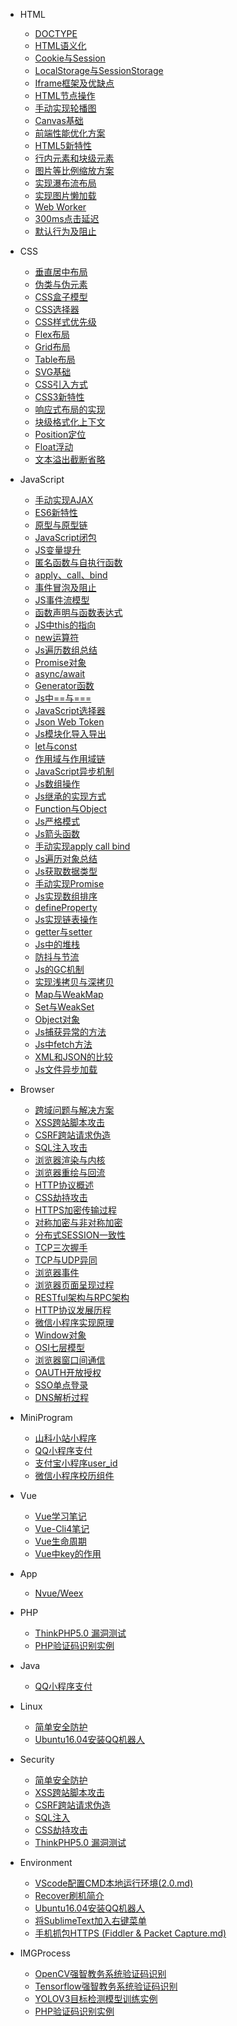 * HTML
    * [DOCTYPE](HTML/DOCTYPE.md)
    * [HTML语义化](HTML/HTML语义化.md)
    * [Cookie与Session](HTML/Cookie与Session.md)
    * [LocalStorage与SessionStorage](HTML/LocalStorage与SessionStorage.md)
    * [Iframe框架及优缺点](HTML/Iframe框架及优缺点.md)
    * [HTML节点操作](HTML/HTML节点操作.md)
    * [手动实现轮播图](HTML/手动实现轮播图功能.md)
    * [Canvas基础](HTML/Canvas基础.md)
    * [前端性能优化方案](HTML/前端性能优化方案.md)
    * [HTML5新特性](HTML/HTML5新特性.md)
    * [行内元素和块级元素](HTML/行内元素和块级元素.md)
    * [图片等比例缩放方案](HTML/图片等比例缩放方案.md)
    * [实现瀑布流布局](HTML/实现瀑布流布局.md)
    * [实现图片懒加载](HTML/实现图片懒加载.md)
    * [Web Worker](HTML/Web%20Worker.md)
    * [300ms点击延迟](HTML/300ms点击延迟.md)
    * [默认行为及阻止](HTML/默认行为及阻止.md)

* CSS
    * [垂直居中布局](CSS/布局垂直居中.md)
    * [伪类与伪元素](CSS/伪类与伪元素.md)
    * [CSS盒子模型](CSS/CSS盒子模型.md)
    * [CSS选择器](CSS/CSS选择器.md)
    * [CSS样式优先级](CSS/CSS样式优先级.md)
    * [Flex布局](CSS/Flex布局.md)
    * [Grid布局](CSS/Grid布局.md)
    * [Table布局](CSS/Table布局.md)
    * [SVG基础](CSS/SVG基础.md)
    * [CSS引入方式](CSS/CSS引入方式.md)
    * [CSS3新特性](CSS/CSS3新特性.md)
    * [响应式布局的实现](CSS/响应式布局的实现.md)
    * [块级格式化上下文](CSS/块级格式化上下文.md)
    * [Position定位](CSS/Position定位.md)
    * [Float浮动](CSS/Float浮动.md)
    * [文本溢出截断省略](CSS/文本溢出截断省略.md)

* JavaScript
    * [手动实现AJAX](JavaScript/手动实现AJAX.md)
    * [ES6新特性](JavaScript/ES6新特性.md)
    * [原型与原型链](JavaScript/原型与原型链.md)
    * [JavaScript闭包](JavaScript/JavaScript闭包.md)
    * [JS变量提升](JavaScript/JS变量提升.md)
    * [匿名函数与自执行函数](JavaScript/匿名函数与自执行函数.md)
    * [apply、call、bind](JavaScript/apply、call、bind.md)
    * [事件冒泡及阻止](JavaScript/事件冒泡及阻止.md)
    * [JS事件流模型](JavaScript/JS事件流模型.md)
    * [函数声明与函数表达式](JavaScript/函数声明与函数表达式.md)
    * [JS中this的指向](JavaScript/JS中this的指向.md)
    * [new运算符](JavaScript/new运算符.md)
    * [Js遍历数组总结](JavaScript/Js遍历数组总结.md)
    * [Promise对象](JavaScript/Promise对象.md)
    * [async/await](JavaScript/async、await.md)
    * [Generator函数](JavaScript/Generator函数.md)
    * [Js中==与===](JavaScript/Js中==与===.md)
    * [JavaScript选择器](JavaScript/JavaScript选择器.md)
    * [Json Web Token](JavaScript/Json%20Web%20Token.md)
    * [Js模块化导入导出](JavaScript/Js模块化导入导出.md)
    * [let与const](JavaScript/let与const.md)
    * [作用域与作用域链](JavaScript/作用域与作用域链.md)
    * [JavaScript异步机制](JavaScript/JavaScript异步机制.md)
    * [Js数组操作](JavaScript/Js数组操作.md)
    * [Js继承的实现方式](JavaScript/Js继承的实现方式.md)
    * [Function与Object](JavaScript/Function与Object.md)
    * [Js严格模式](JavaScript/Js严格模式.md)
    * [Js箭头函数](JavaScript/Js箭头函数.md)
    * [手动实现apply call bind](JavaScript/手动实现apply%20call%20bind.md)
    * [Js遍历对象总结](JavaScript/Js遍历对象总结.md)
    * [Js获取数据类型](JavaScript/Js获取数据类型.md)
    * [手动实现Promise](JavaScript/手动实现Promise.md)
    * [Js实现数组排序](JavaScript/Js实现数组排序.md)
    * [defineProperty](JavaScript/defineProperty.md)
    * [Js实现链表操作](JavaScript/Js实现链表操作.md)
    * [getter与setter](JavaScript/getter与setter.md)
    * [Js中的堆栈](JavaScript/Js中的堆栈.md)
    * [防抖与节流](JavaScript/防抖与节流.md)
    * [Js的GC机制](JavaScript/Js的GC机制.md)
    * [实现浅拷贝与深拷贝](JavaScript/实现浅拷贝与深拷贝.md)
    * [Map与WeakMap](JavaScript/Map与WeakMap.md)
    * [Set与WeakSet](JavaScript/Set与WeakSet.md)
    * [Object对象](JavaScript/Object对象.md)
    * [Js捕获异常的方法](JavaScript/Js捕获异常的方法.md)
    * [Js中fetch方法](JavaScript/Js中fetch方法.md)
    * [XML和JSON的比较](JavaScript/XML和JSON的比较.md)
    * [Js文件异步加载](JavaScript/Js文件异步加载.md)
    
* Browser
    * [跨域问题与解决方案](Browser/跨域问题.md)
    * [XSS跨站脚本攻击](Browser/XSS跨站脚本攻击.md)
    * [CSRF跨站请求伪造](Browser/CSRF跨站请求伪造.md)
    * [SQL注入攻击](Browser/SQL注入.md)
    * [浏览器渲染与内核](Browser/浏览器渲染与内核.md)
    * [浏览器重绘与回流](Browser/浏览器重绘与回流.md)
    * [HTTP协议概述](Browser/HTTP协议概述.md)
    * [CSS劫持攻击](Browser/CSS劫持攻击.md)
    * [HTTPS加密传输过程](Browser/HTTPS加密传输过程.md)
    * [对称加密与非对称加密](Browser/对称加密与非对称加密.md)
    * [分布式SESSION一致性](Browser/分布式SESSION一致性.md)
    * [TCP三次握手](Browser/TCP三次握手.md)
    * [TCP与UDP异同](Browser/TCP与UDP异同.md)
    * [浏览器事件](Browser/浏览器事件.md)
    * [浏览器页面呈现过程](Browser/浏览器页面呈现过程.md)
    * [RESTful架构与RPC架构](Browser/RESTful架构与RPC架构.md)
    * [HTTP协议发展历程](Browser/HTTP协议发展历程.md)
    * [微信小程序实现原理](Browser/微信小程序实现原理.md)
    * [Window对象](Browser/Window对象.md)
    * [OSI七层模型](Browser/OSI七层模型.md)
    * [浏览器窗口间通信](Browser/浏览器窗口间通信.md)
    * [OAUTH开放授权](Browser/OAUTH开放授权.md)
    * [SSO单点登录](Browser/SSO单点登录.md)
    * [DNS解析过程](Browser/DNS解析过程.md)

* MiniProgram
    * [山科小站小程序](MiniProgram/山科小站小程序.md)
    * [QQ小程序支付](Java/QQ小程序支付.md)
    * [支付宝小程序user_id](MiniProgram/支付宝小程序user_id.md)
    * [微信小程序校历组件](MiniProgram/微信小程序校历组件.md)

* Vue
    * [Vue学习笔记](Vue/Vue学习笔记.md)
    * [Vue-Cli4笔记](Vue/Vue-Cli4笔记.md)
    * [Vue生命周期](Vue/Vue生命周期.md)
    * [Vue中key的作用](Vue/Vue中key的作用.md)

* App
    * [Nvue/Weex](App/NvueWeex.md)

* PHP
    * [ThinkPHP5.0 漏洞测试](PHP/ThinkPHP5.0漏洞测试.md)
    * [PHP验证码识别实例](IMGProcess/PHP验证码识别实例.md)

* Java
    * [QQ小程序支付](Java/QQ小程序支付.md)

* Linux
    * [简单安全防护](Security/简单安全防护.md)
    * [Ubuntu16.04安装QQ机器人](Linux/Ubuntu16.04安装QQ机器人.md)

* Security
    * [简单安全防护](Security/简单安全防护.md)
    * [XSS跨站脚本攻击](Browser/XSS跨站脚本攻击.md)
    * [CSRF跨站请求伪造](Browser/CSRF跨站请求伪造.md)
    * [SQL注入](Browser/SQL注入.md)
    * [CSS劫持攻击](Browser/CSS劫持攻击.md)
    * [ThinkPHP5.0 漏洞测试](PHP/ThinkPHP5.0漏洞测试.md)

* Environment
    * [VScode配置CMD本地运行环境(2.0.md)](Environment/VScode配置CMD本地运行环境(2.0).md)
    * [Recover刷机简介](Environment/Recover刷机简介.md)
    * [Ubuntu16.04安装QQ机器人](Linux/Ubuntu16.04安装QQ机器人.md)
    * [将SublimeText加入右键菜单](Environment/将SublimeText加入右键菜单.md)
    * [手机抓包HTTPS (Fiddler & Packet Capture.md)](Environment/手机抓包HTTPS.md)

* IMGProcess
    * [OpenCV强智教务系统验证码识别](IMGProcess/强智教务系统验证码识别OpenCV.md)
    * [Tensorflow强智教务系统验证码识别](IMGProcess/强智教务系统验证码识别TensorflowCNN.md)
    * [YOLOV3目标检测模型训练实例](IMGProcess/YOLOV3目标检测.md)
    * [PHP验证码识别实例](IMGProcess/PHP验证码识别实例.md)